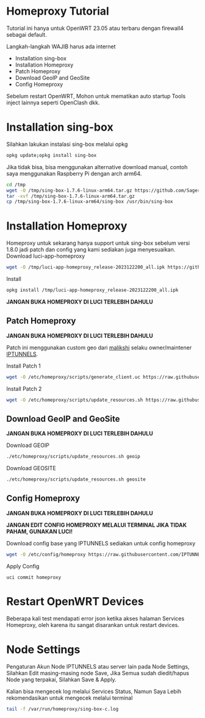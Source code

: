 # Homeproxy Tutorial

Tutorial ini hanya untuk OpenWRT 23.05 atau terbaru dengan firewall4 sebagai default.

Langkah-langkah WAJIB harus ada internet
- Installation sing-box
- Installation Homeproxy
- Patch Homeproxy
- Download GeoIP and GeoSite
- Config Homeproxy

Sebelum restart OpenWRT, Mohon untuk mematikan auto startup Tools inject lainnya seperti OpenClash dkk.

# Installation sing-box

Silahkan lakukan instalasi sing-box melalui opkg
```sh
opkg update;opkg install sing-box
```
Jika tidak bisa, bisa menggunakan alternative download manual, contoh saya menggunakan Raspberry Pi dengan arch arm64.
```sh
cd /tmp
wget -O /tmp/sing-box-1.7.6-linux-arm64.tar.gz https://github.com/SagerNet/sing-box/releases/download/v1.7.6/sing-box-1.7.6-linux-arm64.tar.gz
tar -xvf /tmp/sing-box-1.7.6-linux-arm64.tar.gz
cp /tmp/sing-box-1.7.6-linux-arm64/sing-box /usr/bin/sing-box
```

# Installation Homeproxy

Homeproxy untuk sekarang hanya support untuk sing-box sebelum versi 1.8.0 jadi patch dan config yang kami sediakan juga menyesuaikan.
Download luci-app-homeproxy
```sh
wget -O /tmp/luci-app-homeproxy_release-2023122200_all.ipk https://github.com/douglarek/luci-app-homeproxy/releases/download/2023122200/luci-app-homeproxy_release-2023122200_all.ipk
```
Install
```sh
opkg install /tmp/luci-app-homeproxy_release-2023122200_all.ipk
```

**JANGAN BUKA HOMEPROXY DI LUCI TERLEBIH DAHULU**

## Patch Homeproxy

**JANGAN BUKA HOMEPROXY DI LUCI TERLEBIH DAHULU**

Patch ini menggunakan custom geo dari [malikshi](https://t.me/synricha) selaku owner/maintener [IPTUNNELS](https://join.iptunnels.com/).

Install Patch 1
```sh
wget -O /etc/homeproxy/scripts/generate_client.uc https://raw.githubusercontent.com/IPTUNNELS/IPTUNNELS/main/homeproxy/patch/generate_client.uc && chmod +x /etc/homeproxy/scripts/generate_client.uc
```
Install Patch 2
```sh
wget -O /etc/homeproxy/scripts/update_resources.sh https://raw.githubusercontent.com/IPTUNNELS/IPTUNNELS/main/homeproxy/patch/update_resources.sh && chmod +x /etc/homeproxy/scripts/update_resources.sh
```

## Download GeoIP and GeoSite

**JANGAN BUKA HOMEPROXY DI LUCI TERLEBIH DAHULU**

Download GEOIP
```sh
./etc/homeproxy/scripts/update_resources.sh geoip
```

Download GEOSITE
```sh
./etc/homeproxy/scripts/update_resources.sh geosite
```

## Config Homeproxy

**JANGAN BUKA HOMEPROXY DI LUCI TERLEBIH DAHULU**

**JANGAN EDIT CONFIG HOMEPROXY MELALUI TERMINAL JIKA TIDAK PAHAM, GUNAKAN LUCI!**

Download config base yang IPTUNNELS sediakan untuk config homeproxy
```sh
wget -O /etc/config/homeproxy https://raw.githubusercontent.com/IPTUNNELS/IPTUNNELS/main/homeproxy/homeproxy-config
```
Apply Config
```
uci commit homeproxy
```

# Restart OpenWRT Devices

Beberapa kali test mendapati error json ketika akses halaman Services Homeproxy, oleh karena itu sangat disarankan untuk restart devices.

# Node Settings 

Pengaturan Akun Node IPTUNNELS atau server lain pada Node Settings, Silahkan Edit masing-masing node Save, Jika Semua sudah diedit/hapus Node yang terpakai, Silahkan Save & Apply.

Kalian bisa mengecek log melalui Services Status, Namun Saya Lebih rekomendasikan untuk mengecek melalui terminal
```sh
tail -f /var/run/homeproxy/sing-box-c.log
```